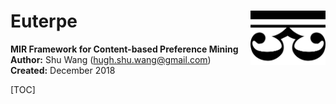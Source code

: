 # Euterpe <img src="images/logo.png" align="right" width="120">

**MIR Framework for Content-based Preference Mining**  
**Author:** Shu Wang (hugh.shu.wang@gmail.com)  
**Created:** December 2018  

[TOC]



